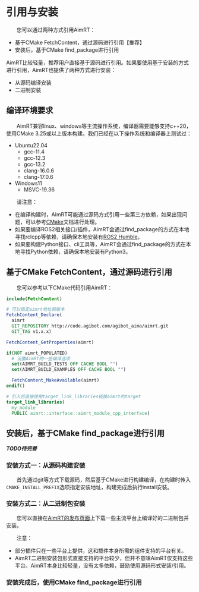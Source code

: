 
# 引用与安装

&emsp;&emsp;您可以通过两种方式引用AimRT：
- 基于CMake FetchContent，通过源码进行引用【推荐】
- 安装后，基于CMake find_package进行引用

AimRT比较轻量，推荐用户直接基于源码进行引用。如果要使用基于安装的方式进行引用，AimRT也提供了两种方式进行安装：
- 从源码编译安装
- 二进制安装


## 编译环境要求
&emsp;&emsp;AimRT兼容linux、windows等主流操作系统，编译器需要能够支持c++20，使用CMake 3.25或以上版本构建。我们已经在以下操作系统和编译器上测试过：
- Ubuntu22.04
  - gcc-11.4
  - gcc-12.3
  - gcc-13.2
  - clang-16.0.6
  - clang-17.0.6
- Windows11
  - MSVC-19.36

&emsp;&emsp;请注意：
- 在编译构建时，AimRT可能通过源码方式引用一些第三方依赖，如果出现问题，可以参考[CMake](../concepts/cmake.md)文档进行处理。
- 如果要编译ROS2相关接口/插件，AimRT会通过find_package的方式在本地寻找rclcpp等依赖，请确保本地安装有[ROS2 Humble](https://docs.ros.org/en/humble/)。
- 如果要构建Python接口、cli工具等，AimRT会通过find_package的方式在本地寻找Python依赖，请确保本地安装有Python3。


## 基于CMake FetchContent，通过源码进行引用

&emsp;&emsp;您可以参考以下CMake代码引用AimRT：
```cmake
include(FetchContent)

# 可以指定aimrt地址和版本
FetchContent_Declare(
  aimrt
  GIT_REPOSITORY http://code.agibot.com/agibot_aima/aimrt.git
  GIT_TAG v1.x.x)

FetchContent_GetProperties(aimrt)

if(NOT aimrt_POPULATED)
  # 设置AimRT的一些编译选项
  set(AIMRT_BUILD_TESTS OFF CACHE BOOL "")
  set(AIMRT_BUILD_EXAMPLES OFF CACHE BOOL "")

  FetchContent_MakeAvailable(aimrt)
endif()

# 引入后直接使用target_link_libraries链接aimrt的target
target_link_libraries(
  my_module
  PUBLIC aimrt::interface::aimrt_module_cpp_interface)
```

## 安装后，基于CMake find_package进行引用

***TODO待完善***

### 安装方式一：从源码构建安装

&emsp;&emsp;首先通过git等方式下载源码，然后基于CMake进行构建编译，在构建时传入`CMAKE_INSTALL_PREFIX`选项指定安装地址，构建完成后执行install安装。


### 安装方式二：从二进制包安装

&emsp;&emsp;您可以直接在[AimRT的发布页面]()上下载一些主流平台上编译好的二进制包并安装。

&emsp;&emsp;注意：
- 部分插件只在一些平台上提供，这和插件本身所需的组件支持的平台有关。
- AimRT二进制安装包形式直接支持的平台较少，但并不意味AimRT仅支持这些平台。AimRT本身比较轻量，没有太多依赖，鼓励使用源码形式安装/引用。


### 安装完成后，使用CMake find_package进行引用

